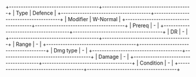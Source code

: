 +--------------------------------------+--------------------------------------+
| Type                                 | Defence                              |
+--------------------------------------+--------------------------------------+
| Modifier                             | W-Normal                         |
+--------------------------------------+--------------------------------------+
| Prereq                               | -                                    |
+--------------------------------------+--------------------------------------+
| DR                                   | -                                    |
+--------------------------------------+--------------------------------------+
| Range                                | -                                    |
+--------------------------------------+--------------------------------------+
| Dmg type                             | -                                    |
+--------------------------------------+--------------------------------------+
| Damage                               | -                                    |
+--------------------------------------+--------------------------------------+
| Condition                            | -                                    |
+--------------------------------------+--------------------------------------+

